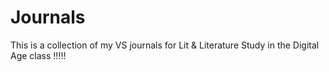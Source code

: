 # Journals

This is a collection of my VS journals for Lit & Literature Study in the Digital Age class !!!!!
